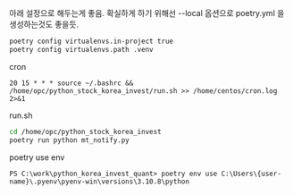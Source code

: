 아래 설정으로 해두는게 좋음. 확실하게 하기 위해선 --local 옵션으로 poetry.yml 을 생성하는것도 좋을듯.

```bash
poetry config virtualenvs.in-project true
poetry config virtualenvs.path .venv
```

cron
```
20 15 * * * source ~/.bashrc && /home/opc/python_stock_korea_invest/run.sh >> /home/centos/cron.log 2>&1
```
run.sh
```bash
cd /home/opc/python_stock_korea_invest
poetry run python mt_notify.py
```

poetry use env
```
PS C:\work\python_korea_invest_quant> poetry env use C:\Users\{user-name}\.pyenv\pyenv-win\versions\3.10.8\python
```
